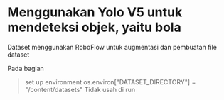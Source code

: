 # Menggunakan Yolo V5 untuk mendeteksi objek, yaitu bola 
Dataset menggunakan RoboFlow untuk augmentasi dan pembuatan file dataset

Pada bagian 
>set up environment
>os.environ["DATASET_DIRECTORY"] = "/content/datasets"
Tidak usah di run
